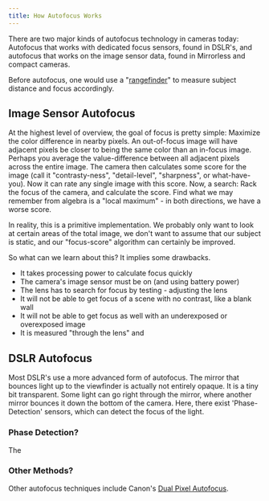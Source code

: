 ```yaml
---
title: How Autofocus Works
---
```

There are two major kinds of autofocus technology in cameras today: Autofocus that works with dedicated focus sensors, found in DSLR's, and autofocus that works on the image sensor data, found in Mirrorless and compact cameras.

Before autofocus, one would use a "[rangefinder](https://en.wikipedia.org/wiki/Rangefinder_camera)" to measure subject distance and focus accordingly.

## Image Sensor Autofocus
At the highest level of overview, the goal of focus is pretty simple: Maximize the color difference in nearby pixels. An out-of-focus image will have adjacent pixels be closer to being the same color than an in-focus image. Perhaps you average the value-difference between all adjacent pixels across the entire image. The camera then calculates some score for the image (call it "contrasty-ness", "detail-level", "sharpness", or what-have-you). Now it can rate any single image with this score. Now, a search: Rack the focus of the camera, and calculate the score. Find what we may remember from algebra is a "local maximum" - in both directions, we have a worse score.

In reality, this is a primitive implementation. We probably only want to look at certain areas of the total image, we don't want to assume that our subject is static, and our "focus-score" algorithm can certainly be improved.

So what can we learn about this? It implies some drawbacks.
- It takes processing power to calculate focus quickly
- The camera's image sensor must be on (and using battery power)
- The lens has to search for focus by testing - adjusting the lens
- It will not be able to get focus of a scene with no contrast, like a blank wall
- It will not be able to get focus as well with an underexposed or overexposed image
- It is measured "through the lens" and 
## DSLR Autofocus
Most DSLR's use a more advanced form of autofocus. The mirror that bounces light up to the viewfinder is actually not entirely opaque. It is a tiny bit transparent. Some light can go right through the mirror, where another mirror bounces it down the bottom of the camera. Here, there exist 'Phase-Detection' sensors, which can detect the focus of the light.

### Phase Detection?
The

### Other Methods?
Other autofocus techniques include Canon's [Dual Pixel Autofocus](https://www.usa.canon.com/internet/portal/us/home/learn/education/topics/article/2018/July/Intro-to-Dual-Pixel-Autofocus-(DPAF)/Intro-to-Dual-Pixel-Autofocus-(DPAF)).
